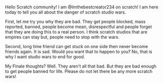 Hello Scratch community! I am @Imthebestcreator234 on scratch! I am here today to tell you all about the danger of scratch studio wars.

First, let me try you why they are bad. They get people blocked, mass reported, banned, people become mean, disrespectful and people forget that they are doing this to a real person. I think scratch studios that are empires can stay but, people need to stop with the wars.

Second, long time friend can get stuck on one side then never become friends again. It is sad. Would you want that to happen to you? No, that is why I want studio wars to end for good.

My Finale thoughts? Well. They aren't all that bad. But they are bad enough to get people banned for life. Please do not let there be any more scratch wars!